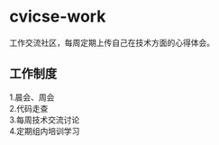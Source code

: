 # cvicse-work
工作交流社区，每周定期上传自己在技术方面的心得体会。

## 工作制度
 1.晨会、周会 
<br> 2.代码走查 
<br> 3.每周技术交流讨论
<br> 4.定期组内培训学习
